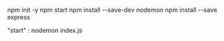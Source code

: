 
npm init -y
npm start
npm install --save-dev nodemon
npm install --save express


"start" : nodemon index.js